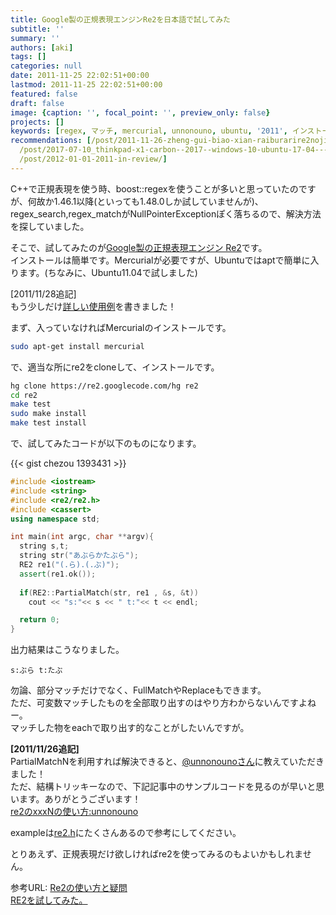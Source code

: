 ```yaml
---
title: Google製の正規表現エンジンRe2を日本語で試してみた
subtitle: ''
summary: ''
authors: [aki]
tags: []
categories: null
date: 2011-11-25 22:02:51+00:00
lastmod: 2011-11-25 22:02:51+00:00
featured: false
draft: false
image: {caption: '', focal_point: '', preview_only: false}
projects: []
keywords: [regex, マッチ, mercurial, unnonouno, ubuntu, '2011', インストール, 使い方, '11', 追記]
recommendations: [/post/2011-11-26-zheng-gui-biao-xian-raiburarire2nojian-dan-nashi-ifang-matome/,
  /post/2017-07-10_thinkpad-x1-carbon--2017--windows-10-ubuntu-17-04-----------9f73d89073c3/,
  /post/2012-01-01-2011-in-review/]
---
```

C++で正規表現を使う時、boost::regexを使うことが多いと思っていたのですが、何故か1.46.1以降(といっても1.48.0しか試していませんが)、regex\_search,regex\_matchがNullPointerExceptionぽく落ちるので、解決方法を探していました。

そこで、試してみたのが[Google製の正規表現エンジン Re2](http://code.google.com/p/re2/)です。  
インストールは簡単です。Mercurialが必要ですが、Ubuntuではaptで簡単に入ります。(ちなみに、Ubuntu11.04で試しました)



[2011/11/28追記]  
もう少しだけ[詳しい使用例](https://chezo.uno/post/2011-11-26-zheng-gui-biao-xian-raiburarire2nojian-dan-nashi-ifang-matome)を書きました！

まず、入っていなければMercurialのインストールです。

```sh
sudo apt-get install mercurial
```

で、適当な所にre2をcloneして、インストールです。

```sh
hg clone https://re2.googlecode.com/hg re2 
cd re2
make test
sudo make install
make test install
```

で、試してみたコードが以下のものになります。  

{{< gist chezou 1393431 >}}


```cpp
#include <iostream> 
#include <string>
#include <re2/re2.h>
#include <cassert>
using namespace std;

int main(int argc, char **argv){
  string s,t;
  string str("あぶらかたぶら");
  RE2 re1("(.ら).(.ぶ)");
  assert(re1.ok());
  
  if(RE2::PartialMatch(str, re1 , &s, &t))
    cout << "s:"<< s << " t:"<< t << endl;

  return 0;
}
```

出力結果はこうなりました。

```
s:ぶら t:たぶ
```

勿論、部分マッチだけでなく、FullMatchやReplaceもできます。  
ただ、可変数マッチしたものを全部取り出すのはやり方わからないんですよねー。  
マッチした物をeachで取り出す的なことがしたいんですが。

**[2011/11/26追記]**  
PartialMatchNを利用すれば解決できると、[@unnonounoさん](https://twitter.com/#!/unnonouno)に教えていただきました！  
ただ、結構トリッキーなので、下記記事中のサンプルコードを見るのが早いと思います。ありがとうございます！  
[re2のxxxNの使い方:unnonouno](http://unnonouno.blogspot.com/2011/11/re2xxxn.html)

exampleは[re2.h](http://code.google.com/p/re2/source/browse/re2/re2.h)にたくさんあるので参考にしてください。

とりあえず、正規表現だけ欲しければre2を使ってみるのもよいかもしれません。

参考URL:
[Re2の使い方と疑問](http://blog.broomie.net/?id=43)  
[RE2を試してみた。](http://d.hatena.ne.jp/tkuro/20100317/1268807785)
